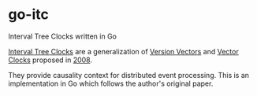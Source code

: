 # go-itc
Interval Tree Clocks written in Go

[Interval Tree Clocks](https://github.com/ricardobcl/Interval-Tree-Clocks) are a generalization of [Version Vectors](http://en.wikipedia.org/wiki/Version_vector) and [Vector Clocks](http://en.wikipedia.org/wiki/Vector_clock) proposed in [2008](http://gsd.di.uminho.pt/members/cbm/ps/itc2008.pdf).

They provide causality context for distributed event processing. This is an implementation in Go which follows the author's original paper.
